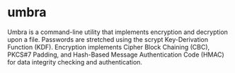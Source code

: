 # umbra

Umbra is a command-line utility that implements encryption and decryption upon a file. Passwords are stretched using the scrypt Key-Derivation Function (KDF). Encryption implements Cipher Block Chaining (CBC), PKCS#7 Padding, and Hash-Based Message Authentication Code (HMAC) for data integrity checking and authentication.